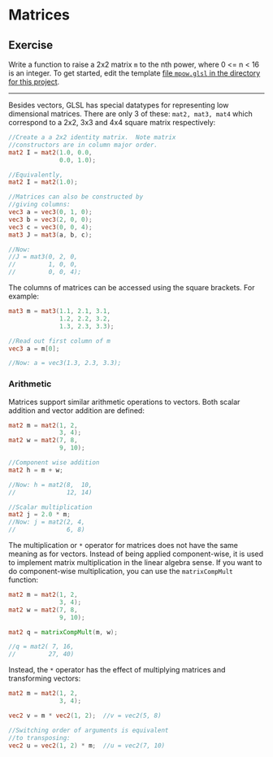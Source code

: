 # Matrices

## Exercise

Write a function to raise a 2x2 matrix `m` to the nth power, where 0 <= n < 16 is an integer. To get started, edit the template <a href="/open/06-intro-6" target="_blank">file `mpow.glsl` in the directory for this project</a>.

***

Besides vectors, GLSL has special datatypes for representing low dimensional matrices. There are only 3 of these:  `mat2, mat3, mat4` which correspond to a 2x2, 3x3 and 4x4 square matrix respectively:

```glsl
//Create a a 2x2 identity matrix.  Note matrix
//constructors are in column major order.
mat2 I = mat2(1.0, 0.0,
              0.0, 1.0);

//Equivalently,
mat2 I = mat2(1.0);

//Matrices can also be constructed by
//giving columns:
vec3 a = vec3(0, 1, 0);
vec3 b = vec3(2, 0, 0);
vec3 c = vec3(0, 0, 4);
mat3 J = mat3(a, b, c);

//Now:
//J = mat3(0, 2, 0,
//         1, 0, 0,
//         0, 0, 4);
```

The columns of matrices can be accessed using the square brackets.  For example:

```glsl
mat3 m = mat3(1.1, 2.1, 3.1,
              1.2, 2.2, 3.2,
              1.3, 2.3, 3.3);

//Read out first column of m
vec3 a = m[0];

//Now: a = vec3(1.3, 2.3, 3.3);
```

### Arithmetic

Matrices support similar arithmetic operations to vectors.  Both scalar addition and vector addition are defined:

```glsl
mat2 m = mat2(1, 2,
              3, 4);
mat2 w = mat2(7, 8,
              9, 10);

//Component wise addition
mat2 h = m + w;

//Now: h = mat2(8,  10,
//              12, 14)

//Scalar multiplication
mat2 j = 2.0 * m;
//Now: j = mat2(2, 4,
//              6, 8)
```

The multiplication or `*` operator for matrices does not have the same meaning as for vectors.  Instead of being applied component-wise, it is used to implement matrix multiplication in the linear algebra sense. If you want to do component-wise multiplication, you can use the `matrixCompMult` function:

```glsl
mat2 m = mat2(1, 2,
              3, 4);
mat2 w = mat2(7, 8,
              9, 10);

mat2 q = matrixCompMult(m, w);

//q = mat2( 7, 16,
//         27, 40)
```

Instead, the `*` operator has the effect of multiplying matrices and transforming vectors:

```glsl
mat2 m = mat2(1, 2,
              3, 4);

vec2 v = m * vec2(1, 2);  //v = vec2(5, 8)

//Switching order of arguments is equivalent
//to transposing:
vec2 u = vec2(1, 2) * m;  //u = vec2(7, 10)
```
